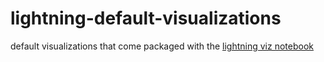 lightning-default-visualizations
================================

default visualizations that come packaged with the [lightning viz notebook](http://lightning-viz.github.io/visualizations/)
